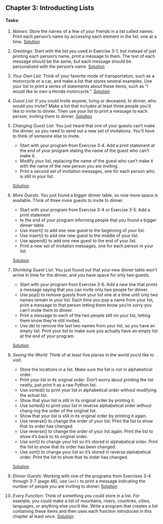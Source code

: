 ## Chapter 3: Introducting Lists

#### Tasks:

1.  _Names_: Store the names of a few of your friends in a list called names. Print each person’s name by accessing each element in the list, one at a time. [Solution](./1_names.py)
2.  _Greetings_: Start with the list you used in Exercise 3-1, but instead of just printing each person’s name, print a message to them. The text of each message should be the same, but each message should be personalized with the person’s name. [Solution](./2_greetings.py)
3.  _Your Own List_: Think of your favorite mode of transportation, such as a motorcycle or a car, and make a list that stores several examples. Use your list to print a series of statements about these items, such as “I would like to own a Honda motorcycle.”. [Solution](./3_your_own_list.py)
4.  _Guest List_: If you could invite anyone, living or deceased, to dinner, who would you invite? Make a list that includes at least three people you’d like to invite to dinner. Then use your list to print a message to each person, inviting them to dinner. [Solution](./4_guest_list.py)
5.  _Changing Guest List_: You just heard that one of your guests can’t make the dinner, so you need to send out a new set of invitations. You’ll have to think of someone else to invite.

    - Start with your program from Exercise 3-4. Add a print statement at the end of your program stating the name of the guest who can’t make it.
    - Modify your list, replacing the name of the guest who can’t make it with the name of the new person you are inviting.
    - Print a second set of invitation messages, one for each person who is still in your list.

    [Solution](./5_changing_guest_list.py)

6.  _More Guests_: You just found a bigger dinner table, so now more space is available. Think of three more guests to invite to dinner.

    - Start with your program from Exercise 3-4 or Exercise 3-5. Add a print statement
    - to the end of your program informing people that you found a bigger dinner table.
    - Use insert() to add one new guest to the beginning of your list.
    - Use insert() to add one new guest to the middle of your list.
    - Use append() to add one new guest to the end of your list.
    - Print a new set of invitation messages, one for each person in your list.

    [Solution](./6_more_guests.py)

7.  _Shrinking Guest List_: You just found out that your new dinner table won’t arrive in time for the dinner, and you have space for only two guests.

    - Start with your program from Exercise 3-6. Add a new line that prints a message saying that you can invite only two people for dinner.
    - Use pop() to remove guests from your list one at a time until only two names remain in your list. Each time you pop a name from your list, print a message to that person letting them know you’re sorry you can’t invite them to dinner.
    - Print a message to each of the two people still on your list, letting them know they’re still invited.
    - Use del to remove the last two names from your list, so you have an empty list. Print your list to make sure you actually have an empty list at the end of your program.

    [Solution](./7_shrinking_guest_list.py)

8.  _Seeing the World_: Think of at least five places in the world you’d like to visit.

    - Store the locations in a list. Make sure the list is not in alphabetical order.
    - Print your list in its original order. Don’t worry about printing the list neatly, just print it as a raw Python list.
    - Use sorted() to print your list in alphabetical order without modifying the actual list.
    - Show that your list is still in its original order by printing it.
    - Use sorted() to print your list in reverse alphabetical order without chang-ing the order of the original list.
    - Show that your list is still in its original order by printing it again.
    - Use reverse() to change the order of your list. Print the list to show that its order has changed.
    - Use reverse() to change the order of your list again. Print the list to show it’s back to its original order.
    - Use sort() to change your list so it’s stored in alphabetical order. Print the list to show that its order has been changed.
    - Use sort() to change your list so it’s stored in reverse alphabetical order. Print the list to show that its order has changed.

    [Solution](./8_seeing_the_world.py)

9.  _Dinner Guests_: Working with one of the programs from Exercises 3-4 through 3-7 (page 46), use `len()` to print a message indicating the number of people you are inviting to dinner. [Solution](./9_dinner_guests.py)
10. _Every Function_: Think of something you could store in a list. For example, you could make a list of mountains, rivers, countries, cities, languages, or anything else you’d like. Write a program that creates a list containing these items and then uses each function introduced in this chapter at least once. [Solution](./10_every_function.py)

